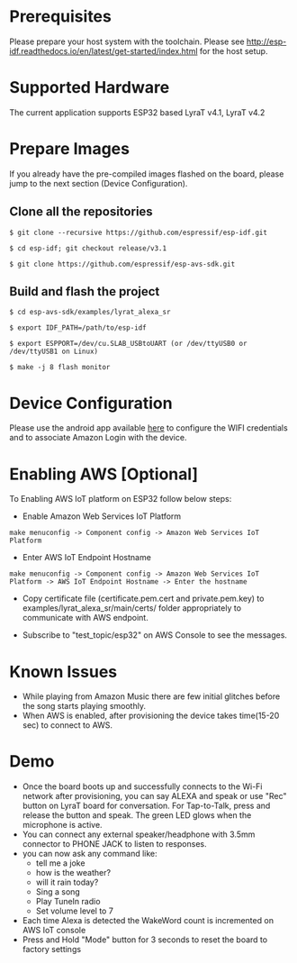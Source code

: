 # Prerequisites
Please prepare your host system with the toolchain. Please see http://esp-idf.readthedocs.io/en/latest/get-started/index.html for the host setup.

# Supported Hardware
The current application supports ESP32 based LyraT v4.1, LyraT v4.2

# Prepare Images
If you already have the pre-compiled images flashed on the board, please jump to the next section (Device Configuration).

## Clone all the repositories

```
$ git clone --recursive https://github.com/espressif/esp-idf.git

$ cd esp-idf; git checkout release/v3.1

$ git clone https://github.com/espressif/esp-avs-sdk.git
```

## Build and flash the project

```
$ cd esp-avs-sdk/examples/lyrat_alexa_sr

$ export IDF_PATH=/path/to/esp-idf

$ export ESPPORT=/dev/cu.SLAB_USBtoUART (or /dev/ttyUSB0 or /dev/ttyUSB1 on Linux)

$ make -j 8 flash monitor
```

# Device Configuration
Please use the android app available [here](https://github.com/espressif/esp-avs-sdk/wiki/Android-app-APK) to configure the WIFI credentials and to associate Amazon Login with the device.

# Enabling AWS [Optional]
To Enabling AWS IoT platform on ESP32 follow below steps:

* Enable Amazon Web Services IoT Platform
```
make menuconfig -> Component config -> Amazon Web Services IoT Platform
```
* Enter AWS IoT Endpoint Hostname
```
make menuconfig -> Component config -> Amazon Web Services IoT Platform -> AWS IoT Endpoint Hostname -> Enter the hostname
```

* Copy certificate file (certificate.pem.cert and private.pem.key) to examples/lyrat_alexa_sr/main/certs/ folder appropriately to communicate with AWS endpoint.

* Subscribe to "test_topic/esp32" on AWS Console to see the messages.

# Known Issues
* While playing from Amazon Music there are few initial glitches before the song starts playing smoothly.
* When AWS is enabled, after provisioning the device takes time(15-20 sec) to connect to AWS.

# Demo
* Once the board boots up and successfully connects to the Wi-Fi network after provisioning, you can say ALEXA and speak or use "Rec" button on LyraT board for conversation. For Tap-to-Talk, press and release the button and speak. The green LED glows when the microphone is active.
* You can connect any external speaker/headphone with 3.5mm connector to PHONE JACK to listen to responses.
* you can now ask any command like:
    * tell me a joke
    * how is the weather?
    * will it rain today?
    * Sing a song
    * Play TuneIn radio
    * Set volume level to 7
* Each time Alexa is detected the WakeWord count is incremented on AWS IoT console
* Press and Hold "Mode" button for 3 seconds to reset the board to factory settings
